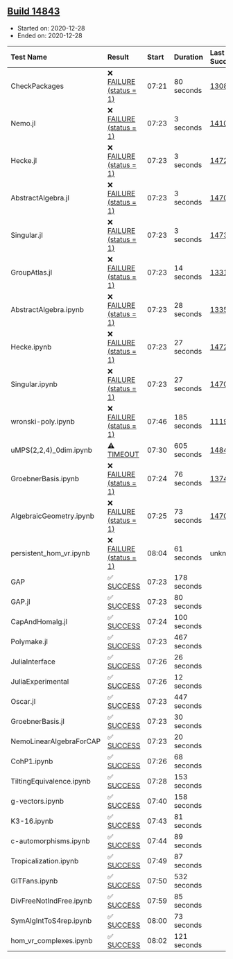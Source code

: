 ## [Build 14843](https://oscarci.mathematik.uni-kl.de/job/oscar/14843/)

* Started on: 2020-12-28
* Ended on: 2020-12-28

| Test Name    | Result | Start | Duration | Last Success | First Failure |
|:-------------|:-------|:------|:---------|:-------------|:--------------|
| CheckPackages | ❌ [FAILURE (status = 1)](https://oscarci.mathematik.uni-kl.de/job/oscar/14843/artifact/logs/build-14843/CheckPackages.log) | 07:21 | 80 seconds | [13085](https://oscarci.mathematik.uni-kl.de/job/oscar/13085/) | [13086](https://oscarci.mathematik.uni-kl.de/job/oscar/13086/) |
| Nemo.jl | ❌ [FAILURE (status = 1)](https://oscarci.mathematik.uni-kl.de/job/oscar/14843/artifact/logs/build-14843/Nemo.jl.log) | 07:23 | 3 seconds | [14101](https://oscarci.mathematik.uni-kl.de/job/oscar/14101/) | [14102](https://oscarci.mathematik.uni-kl.de/job/oscar/14102/) |
| Hecke.jl | ❌ [FAILURE (status = 1)](https://oscarci.mathematik.uni-kl.de/job/oscar/14843/artifact/logs/build-14843/Hecke.jl.log) | 07:23 | 3 seconds | [14723](https://oscarci.mathematik.uni-kl.de/job/oscar/14723/) | [14724](https://oscarci.mathematik.uni-kl.de/job/oscar/14724/) |
| AbstractAlgebra.jl | ❌ [FAILURE (status = 1)](https://oscarci.mathematik.uni-kl.de/job/oscar/14843/artifact/logs/build-14843/AbstractAlgebra.jl.log) | 07:23 | 3 seconds | [14701](https://oscarci.mathematik.uni-kl.de/job/oscar/14701/) | [14702](https://oscarci.mathematik.uni-kl.de/job/oscar/14702/) |
| Singular.jl | ❌ [FAILURE (status = 1)](https://oscarci.mathematik.uni-kl.de/job/oscar/14843/artifact/logs/build-14843/Singular.jl.log) | 07:23 | 3 seconds | [14732](https://oscarci.mathematik.uni-kl.de/job/oscar/14732/) | [14733](https://oscarci.mathematik.uni-kl.de/job/oscar/14733/) |
| GroupAtlas.jl | ❌ [FAILURE (status = 1)](https://oscarci.mathematik.uni-kl.de/job/oscar/14843/artifact/logs/build-14843/GroupAtlas.jl.log) | 07:23 | 14 seconds | [13311](https://oscarci.mathematik.uni-kl.de/job/oscar/13311/) | [13312](https://oscarci.mathematik.uni-kl.de/job/oscar/13312/) |
| AbstractAlgebra.ipynb | ❌ [FAILURE (status = 1)](https://oscarci.mathematik.uni-kl.de/job/oscar/14843/artifact/logs/build-14843/AbstractAlgebra.ipynb.log) | 07:23 | 28 seconds | [13355](https://oscarci.mathematik.uni-kl.de/job/oscar/13355/) | [13356](https://oscarci.mathematik.uni-kl.de/job/oscar/13356/) |
| Hecke.ipynb | ❌ [FAILURE (status = 1)](https://oscarci.mathematik.uni-kl.de/job/oscar/14843/artifact/logs/build-14843/Hecke.ipynb.log) | 07:23 | 27 seconds | [14723](https://oscarci.mathematik.uni-kl.de/job/oscar/14723/) | [14724](https://oscarci.mathematik.uni-kl.de/job/oscar/14724/) |
| Singular.ipynb | ❌ [FAILURE (status = 1)](https://oscarci.mathematik.uni-kl.de/job/oscar/14843/artifact/logs/build-14843/Singular.ipynb.log) | 07:23 | 27 seconds | [14701](https://oscarci.mathematik.uni-kl.de/job/oscar/14701/) | [14702](https://oscarci.mathematik.uni-kl.de/job/oscar/14702/) |
| wronski-poly.ipynb | ❌ [FAILURE (status = 1)](https://oscarci.mathematik.uni-kl.de/job/oscar/14843/artifact/logs/build-14843/wronski-poly.ipynb.log) | 07:46 | 185 seconds | [11192](https://oscarci.mathematik.uni-kl.de/job/oscar/11192/) | [11193](https://oscarci.mathematik.uni-kl.de/job/oscar/11193/) |
| uMPS(2,2,4)_0dim.ipynb | ⚠ [TIMEOUT](https://oscarci.mathematik.uni-kl.de/job/oscar/14843/artifact/logs/build-14843/uMPS-2-2-4-_0dim.ipynb.log) | 07:30 | 605 seconds | [14842](https://oscarci.mathematik.uni-kl.de/job/oscar/14842/) | [14843](https://oscarci.mathematik.uni-kl.de/job/oscar/14843/) |
| GroebnerBasis.ipynb | ❌ [FAILURE (status = 1)](https://oscarci.mathematik.uni-kl.de/job/oscar/14843/artifact/logs/build-14843/GroebnerBasis.ipynb.log) | 07:24 | 76 seconds | [13748](https://oscarci.mathematik.uni-kl.de/job/oscar/13748/) | [13749](https://oscarci.mathematik.uni-kl.de/job/oscar/13749/) |
| AlgebraicGeometry.ipynb | ❌ [FAILURE (status = 1)](https://oscarci.mathematik.uni-kl.de/job/oscar/14843/artifact/logs/build-14843/AlgebraicGeometry.ipynb.log) | 07:25 | 73 seconds | [14701](https://oscarci.mathematik.uni-kl.de/job/oscar/14701/) | [14702](https://oscarci.mathematik.uni-kl.de/job/oscar/14702/) |
| persistent_hom_vr.ipynb | ❌ [FAILURE (status = 1)](https://oscarci.mathematik.uni-kl.de/job/oscar/14843/artifact/logs/build-14843/persistent_hom_vr.ipynb.log) | 08:04 | 61 seconds | unknown | unknown |
| GAP | ✅ [SUCCESS](https://oscarci.mathematik.uni-kl.de/job/oscar/14843/artifact/logs/build-14843/GAP.log) | 07:23 | 178 seconds |  |  |
| GAP.jl | ✅ [SUCCESS](https://oscarci.mathematik.uni-kl.de/job/oscar/14843/artifact/logs/build-14843/GAP.jl.log) | 07:23 | 80 seconds |  |  |
| CapAndHomalg.jl | ✅ [SUCCESS](https://oscarci.mathematik.uni-kl.de/job/oscar/14843/artifact/logs/build-14843/CapAndHomalg.jl.log) | 07:24 | 100 seconds |  |  |
| Polymake.jl | ✅ [SUCCESS](https://oscarci.mathematik.uni-kl.de/job/oscar/14843/artifact/logs/build-14843/Polymake.jl.log) | 07:23 | 467 seconds |  |  |
| JuliaInterface | ✅ [SUCCESS](https://oscarci.mathematik.uni-kl.de/job/oscar/14843/artifact/logs/build-14843/JuliaInterface.log) | 07:26 | 26 seconds |  |  |
| JuliaExperimental | ✅ [SUCCESS](https://oscarci.mathematik.uni-kl.de/job/oscar/14843/artifact/logs/build-14843/JuliaExperimental.log) | 07:26 | 12 seconds |  |  |
| Oscar.jl | ✅ [SUCCESS](https://oscarci.mathematik.uni-kl.de/job/oscar/14843/artifact/logs/build-14843/Oscar.jl.log) | 07:23 | 447 seconds |  |  |
| GroebnerBasis.jl | ✅ [SUCCESS](https://oscarci.mathematik.uni-kl.de/job/oscar/14843/artifact/logs/build-14843/GroebnerBasis.jl.log) | 07:23 | 30 seconds |  |  |
| NemoLinearAlgebraForCAP | ✅ [SUCCESS](https://oscarci.mathematik.uni-kl.de/job/oscar/14843/artifact/logs/build-14843/NemoLinearAlgebraForCAP.log) | 07:23 | 20 seconds |  |  |
| CohP1.ipynb | ✅ [SUCCESS](https://oscarci.mathematik.uni-kl.de/job/oscar/14843/artifact/logs/build-14843/CohP1.ipynb.log) | 07:26 | 68 seconds |  |  |
| TiltingEquivalence.ipynb | ✅ [SUCCESS](https://oscarci.mathematik.uni-kl.de/job/oscar/14843/artifact/logs/build-14843/TiltingEquivalence.ipynb.log) | 07:28 | 153 seconds |  |  |
| g-vectors.ipynb | ✅ [SUCCESS](https://oscarci.mathematik.uni-kl.de/job/oscar/14843/artifact/logs/build-14843/g-vectors.ipynb.log) | 07:40 | 158 seconds |  |  |
| K3-16.ipynb | ✅ [SUCCESS](https://oscarci.mathematik.uni-kl.de/job/oscar/14843/artifact/logs/build-14843/K3-16.ipynb.log) | 07:43 | 81 seconds |  |  |
| c-automorphisms.ipynb | ✅ [SUCCESS](https://oscarci.mathematik.uni-kl.de/job/oscar/14843/artifact/logs/build-14843/c-automorphisms.ipynb.log) | 07:44 | 89 seconds |  |  |
| Tropicalization.ipynb | ✅ [SUCCESS](https://oscarci.mathematik.uni-kl.de/job/oscar/14843/artifact/logs/build-14843/Tropicalization.ipynb.log) | 07:49 | 87 seconds |  |  |
| GITFans.ipynb | ✅ [SUCCESS](https://oscarci.mathematik.uni-kl.de/job/oscar/14843/artifact/logs/build-14843/GITFans.ipynb.log) | 07:50 | 532 seconds |  |  |
| DivFreeNotIndFree.ipynb | ✅ [SUCCESS](https://oscarci.mathematik.uni-kl.de/job/oscar/14843/artifact/logs/build-14843/DivFreeNotIndFree.ipynb.log) | 07:59 | 85 seconds |  |  |
| SymAlgIntToS4rep.ipynb | ✅ [SUCCESS](https://oscarci.mathematik.uni-kl.de/job/oscar/14843/artifact/logs/build-14843/SymAlgIntToS4rep.ipynb.log) | 08:00 | 73 seconds |  |  |
| hom_vr_complexes.ipynb | ✅ [SUCCESS](https://oscarci.mathematik.uni-kl.de/job/oscar/14843/artifact/logs/build-14843/hom_vr_complexes.ipynb.log) | 08:02 | 121 seconds |  |  |
